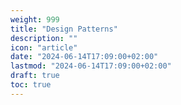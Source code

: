 ```yaml
---
weight: 999
title: "Design Patterns"
description: ""
icon: "article"
date: "2024-06-14T17:09:00+02:00"
lastmod: "2024-06-14T17:09:00+02:00"
draft: true
toc: true
---
```

